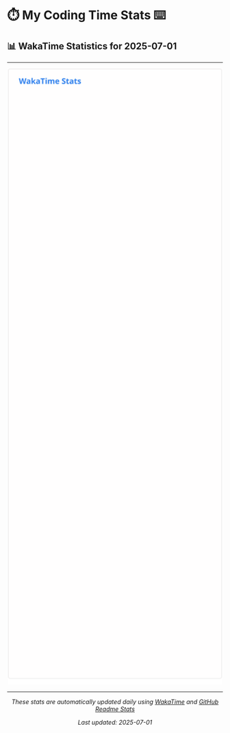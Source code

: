 # ⏱️ My Coding Time Stats ⌨️

## 📊 WakaTime Statistics for 2025-07-01

---

<div align="center">

<img src="./images/wakatime-stats-2025-07-01.svg" alt="WakaTime Stats" width="500">

</div>

---

<div align="center">

*These stats are automatically updated daily using [WakaTime](https://wakatime.com) and [GitHub Readme Stats](https://github.com/anuraghazra/github-readme-stats)*

*Last updated: 2025-07-01*
</div>
